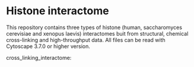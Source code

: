 # Histone interactome
This repository contains three types of histone (human, saccharomyces cerevisiae and xenopus laevis) interactomes buit from structural, chemical cross-linking and high-throughput data.  All files can be read with Cytoscape 3.7.0 or higher version.

cross_linking_interactome:

